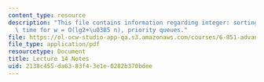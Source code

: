 ```yaml
---
content_type: resource
description: "This file contains information regarding integer: sorting in linear\
  \ time for w = O(lg2+\u03B5 n), priority queues."
file: https://ol-ocw-studio-app-qa.s3.amazonaws.com/courses/6-851-advanced-data-structures-spring-2012/2138c455da6383f43e1e0282b370bdee_MIT6_851S12_Lec14.pdf
file_type: application/pdf
resourcetype: Document
title: Lecture 14 Notes
uid: 2138c455-da63-83f4-3e1e-0282b370bdee
---
```

